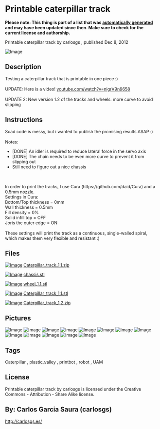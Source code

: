 Printable caterpillar track
===============
**Please note: This thing is part of a list that was [automatically generated](https://github.com/carlosgs/export-things) and may have been updated since then. Make sure to check for the current license and authorship.**  

Printable caterpillar track  by carlosgs , published Dec 8, 2012

![Image](img/2012-12-08_18.36.07_display_large.jpg)

Description
--------
Testing a caterpillar track that is printable in one piece :)<br />
<br />
UPDATE: Here is a video! <a href="http://www.youtube.com/watch?v=nigrV9n9658" target="_blank" rel="nofollow">youtube.com/watch?v=nigrV9n9658</a><br />
<br />
UPDATE 2: New version 1.2 of the tracks and wheels: more curve to avoid slipping

Instructions
--------
Scad code is messy, but i wanted to publish the promising results ASAP :)<br />
<br />
Notes:<br />
- [DONE] An idler is required to reduce lateral force in the servo axis<br />
- [DONE] The chain needs to be even more curve to prevent it from slipping out<br />
- Still need to figure out a nice chassis<br />
<br />
<br />
In order to print the tracks, I use Cura (https://github.com/daid/Cura) and a 0.5mm nozzle.<br />
Settings in Cura:<br />
Bottom/Top thickness = 0mm<br />
Wall thickness = 0.5mm<br />
Fill density = 0%<br />
Solid infill top = OFF<br />
Joris the outer edge = ON<br />
<br />
These settings will print the track as a continuous, single-walled spiral, which makes them very flexible and resistant :)

Files
--------
[![Image](img/Gears_preview_tinycard.jpg)](Caterpillar_track_1.1.zip)
 [ Caterpillar_track_1.1.zip](Caterpillar_track_1.1.zip)  

[![Image](img/chassis_preview_tinycard.jpg)](chassis.stl)
 [ chassis.stl](chassis.stl)  

[![Image](img/wheel_1.1_preview_tinycard.jpg)](wheel_1.1.stl)
 [ wheel_1.1.stl](wheel_1.1.stl)  

[![Image](img/Caterpillar_track_1.1_preview_tinycard.jpg)](Caterpillar_track_1.1.stl)
 [ Caterpillar_track_1.1.stl](Caterpillar_track_1.1.stl)  

[![Image](img/Gears_preview_tinycard.jpg)](Caterpillar_track_1.2.zip)
 [ Caterpillar_track_1.2.zip](Caterpillar_track_1.2.zip)  



Pictures
--------
![Image](img/2012-12-09_00.33.16_display_large.jpg)
![Image](img/2012-12-09_00.34.16_display_large.jpg)
![Image](img/2012-12-09_00.34.29_display_large.jpg)
![Image](img/2012-12-09_00.34.42_display_large.jpg)
![Image](img/2012-12-09_00.34.56_display_large.jpg)
![Image](img/2012-12-09_11.12.26_display_large.jpg)
![Image](img/2012-12-09_11.12.33_display_large.jpg)
![Image](img/2012-12-09_18.28.28_display_large.jpg)
![Image](img/2012-12-09_18.30.04_display_large.jpg)
![Image](img/2012-12-09_18.28.58_display_large.jpg)
![Image](img/Caterpillar_track_1.1_display_large.jpg)
![Image](img/chassis_display_large.jpg)
![Image](img/wheel_1.1_display_large.jpg)


Tags
--------
Caterpillar , plastic_valley , printbot , robot , UAM  

  

License
--------
Printable caterpillar track by carlosgs is licensed under the Creative Commons - Attribution - Share Alike license.  



By: Carlos Garcia Saura (carlosgs)
--------
<http://carlosgs.es/>